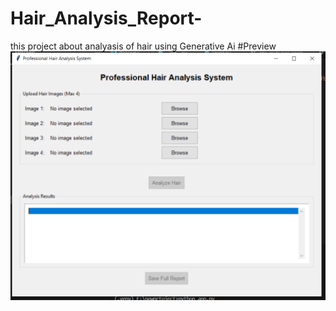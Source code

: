 # Hair_Analysis_Report-
this project about analyasis of hair  using Generative Ai
#Preview
![GUI Demo](https://github.com/arunmack789/Hair_Analysis_Report-/blob/2dac79f96a904cf2970ee32bb7b48295f174e9a4/software_preview.PNG)
